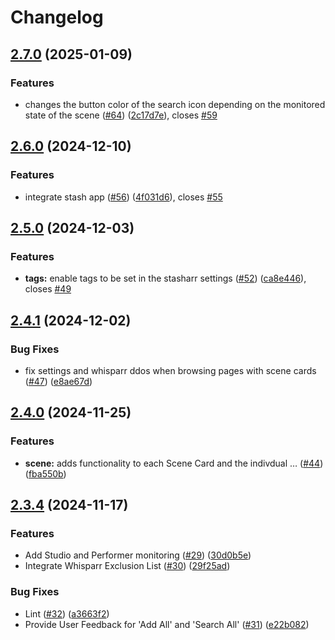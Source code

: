 # Changelog

## [2.7.0](https://github.com/enymawse/stasharr/compare/v2.6.0...v2.7.0) (2025-01-09)


### Features

* changes the button color of the search icon depending on the monitored state of the scene ([#64](https://github.com/enymawse/stasharr/issues/64)) ([2c17d7e](https://github.com/enymawse/stasharr/commit/2c17d7e5e5debdc7893fb0f4e2fcd4aca1121eb9)), closes [#59](https://github.com/enymawse/stasharr/issues/59)

## [2.6.0](https://github.com/enymawse/stasharr/compare/v2.5.0...v2.6.0) (2024-12-10)


### Features

* integrate stash app ([#56](https://github.com/enymawse/stasharr/issues/56)) ([4f031d6](https://github.com/enymawse/stasharr/commit/4f031d65223232ab072b7bb428536b74f87a9816)), closes [#55](https://github.com/enymawse/stasharr/issues/55)

## [2.5.0](https://github.com/enymawse/stasharr/compare/v2.4.1...v2.5.0) (2024-12-03)


### Features

* **tags:** enable tags to be set in the stasharr settings ([#52](https://github.com/enymawse/stasharr/issues/52)) ([ca8e446](https://github.com/enymawse/stasharr/commit/ca8e446dd3df9fe5f92b462f312f90e5ad743964)), closes [#49](https://github.com/enymawse/stasharr/issues/49)

## [2.4.1](https://github.com/enymawse/stasharr/compare/v2.4.0...v2.4.1) (2024-12-02)


### Bug Fixes

* fix settings and whisparr ddos when browsing pages with scene cards ([#47](https://github.com/enymawse/stasharr/issues/47)) ([e8ae67d](https://github.com/enymawse/stasharr/commit/e8ae67d02bb156b5c87c6a002834a0e7309da833))

## [2.4.0](https://github.com/enymawse/stasharr/compare/v2.3.4...v2.4.0) (2024-11-25)


### Features

* **scene:** adds functionality to each Scene Card and the indivdual … ([#44](https://github.com/enymawse/stasharr/issues/44)) ([fba550b](https://github.com/enymawse/stasharr/commit/fba550b21c31aabeeda997ce477a8fd83a34dbbc))

## [2.3.4](https://github.com/enymawse/stasharr/compare/v2.3.3...v2.3.4) (2024-11-17)


### Features

* Add Studio and Performer monitoring ([#29](https://github.com/enymawse/stasharr/issues/29)) ([30d0b5e](https://github.com/enymawse/stasharr/commit/30d0b5eaa0bdbf0f975d0655e168c85b768046d1))
* Integrate Whisparr Exclusion List ([#30](https://github.com/enymawse/stasharr/issues/30)) ([29f25ad](https://github.com/enymawse/stasharr/commit/29f25adf95d768668c2fea08f772027f5bad7da0))


### Bug Fixes

* Lint ([#32](https://github.com/enymawse/stasharr/issues/32)) ([a3663f2](https://github.com/enymawse/stasharr/commit/a3663f26e4b46a36b8389c900b2b717e6cff8354))
* Provide User Feedback for 'Add All' and 'Search All' ([#31](https://github.com/enymawse/stasharr/issues/31)) ([e22b082](https://github.com/enymawse/stasharr/commit/e22b082a8b08f3d614700189ca565b1aa45ee18c))

